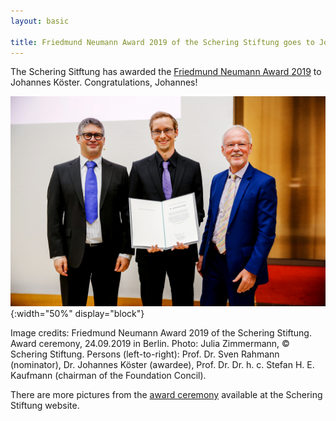 ```yaml
---
layout: basic

title: Friedmund Neumann Award 2019 of the Schering Stiftung goes to Johannes Köster
---
```

The Schering Sitftung has awarded the [Friedmund Neumann Award 2019](https://scheringstiftung.de/en/programm/lebenswissenschaften/nachwuchsfoerderung/friedmund-neumann-preis/friedmund-neumann-preis-2019/) to Johannes Köster.
Congratulations, Johannes!

![Friedmund Neumann Award 2019](news/friedmund-neumann-2019.jpg){:width="50%" display="block"}

Image credits: Friedmund Neumann Award 2019 of the Schering Stiftung.
Award ceremony, 24.09.2019 in Berlin.
Photo: Julia Zimmermann, © Schering Stiftung.
Persons (left-to-right): Prof. Dr. Sven Rahmann (nominator), 
Dr. Johannes Köster (awardee),
Prof. Dr. Dr. h. c. Stefan H. E. Kaufmann (chairman of the Foundation Concil).

There are more pictures from the [award ceremony](https://scheringstiftung.de/en/mediathek/feierliche-preisverleihung-2019/) available at the Schering Stiftung website.
